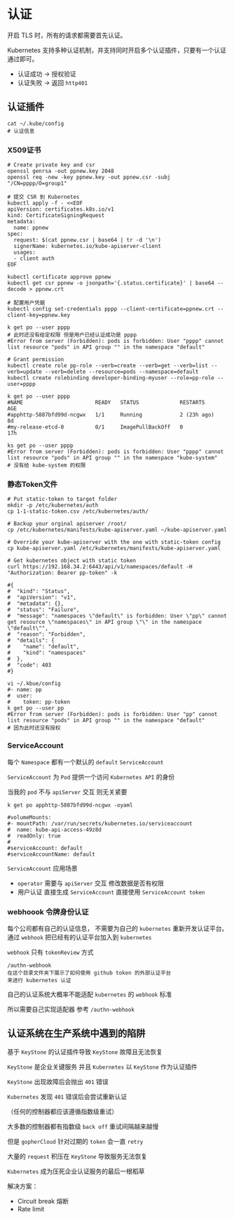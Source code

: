 # 认证

开启 TLS 时，所有的请求都需要首先认证。

Kubernetes 支持多种认证机制，并支持同时开启多个认证插件，只要有一个认证通过即可。
- 认证成功 -> 授权验证
- 认证失败 -> 返回 `http401`


## 认证插件

```shell
cat ~/.kube/config
# 认证信息
```

### X509证书

```shell
# Create private key and csr
openssl genrsa -out ppnew.key 2048
openssl req -new -key ppnew.key -out ppnew.csr -subj "/CN=pppp/O=group1"

# 提交 CSR 到 Kubernetes
kubectl apply -f - <<EOF
apiVersion: certificates.k8s.io/v1
kind: CertificateSigningRequest
metadata:
  name: ppnew
spec:
  request: $(cat ppnew.csr | base64 | tr -d '\n')
  signerName: kubernetes.io/kube-apiserver-client
  usages:
  - client auth
EOF

kubectl certificate approve ppnew
kubectl get csr ppnew -o jsonpath='{.status.certificate}' | base64 --decode > ppnew.crt

# 配置用户凭据
kubectl config set-credentials pppp --client-certificate=ppnew.crt --client-key=ppnew.key

k get po --user pppp
# 此时还没有给定权限 但是用户已经认证成功是 pppp
#Error from server (Forbidden): pods is forbidden: User "pppp" cannot list resource "pods" in API group "" in the namespace "default"

# Grant permission
kubectl create role pp-role --verb=create --verb=get --verb=list --verb=update --verb=delete --resource=pods --namespace=default
kubectl create rolebinding developer-binding-myuser --role=pp-role --user=pppp

k get po --user pppp
#NAME                       READY   STATUS             RESTARTS      AGE
#apphttp-5887bfd99d-ncgwx   1/1     Running            2 (23h ago)   8d
#my-release-etcd-0          0/1     ImagePullBackOff   0             17h

ks get po --user pppp
#Error from server (Forbidden): pods is forbidden: User "pppp" cannot list resource "pods" in API group "" in the namespace "kube-system"
# 没有给 kube-system 的权限
```




### 静态Token文件
```shell
# Put static-token to target folder
mkdir -p /etc/kubernetes/auth
cp 1-1-static-token.csv /etc/kubernetes/auth/

# Backup your orginal apiserver /root/
cp /etc/kubernetes/manifests/kube-apiserver.yaml ~/kube-apiserver.yaml

# Override your kube-apiserver with the one with static-token config
cp kube-apiserver.yaml /etc/kubernetes/manifests/kube-apiserver.yaml

# Get kubernetes object with static token
curl https://192.168.34.2:6443/api/v1/namespaces/default -H "Authorization: Bearer pp-token" -k

#{
#  "kind": "Status",
#  "apiVersion": "v1",
#  "metadata": {},
#  "status": "Failure",
#  "message": "namespaces \"default\" is forbidden: User \"pp\" cannot get resource \"namespaces\" in API group \"\" in the namespace \"default\"",
#  "reason": "Forbidden",
#  "details": {
#    "name": "default",
#    "kind": "namespaces"
#  },
#  "code": 403
#}

vi ~/.kbue/config
#- name: pp
#  user:
#    token: pp-token
k get po --user pp
#Error from server (Forbidden): pods is forbidden: User "pp" cannot list resource "pods" in API group "" in the namespace "default"
# 因为此时还没有授权
```


### ServiceAccount

每个 `Namespace` 都有一个默认的 `default` `ServiceAccount`

`ServiceAccount` 为 `Pod` 提供一个访问 `Kubernetes API` 的身份

当我的 `pod` 不与 `apiServer` 交互 则无关紧要

```shell
k get po apphttp-5887bfd99d-ncgwx -oyaml

#volumeMounts:
#- mountPath: /var/run/secrets/kubernetes.io/serviceaccount
#  name: kube-api-access-49z8d
#  readOnly: true
#  
#serviceAccount: default
#serviceAccountName: default
```

`ServiceAccount` 应用场景
- `operator` 需要与 `apiServer` 交互 修改数据是否有权限
- 用户认证 直接生成 `ServiceAccount` 直接使用 `ServiceAccount token`

### webhoook 令牌身份认证

每个公司都有自己的认证信息，
不需要为自己的 `kubernetes` 重新开发认证平台。
通过 `webhook` 把已经有的认证平台加入到 `kubernetes`

`webhook` 只有 `tokenReview` 方式

```log
/authn-webhook
在这个目录文件夹下展示了如何使用 github token 的外部认证平台
来进行 kubernetes 认证
```

自己的认证系统大概率不能适配 `kubernetes` 的 `webhook` 标准

所以需要自己实现适配器 参考 `/authn-webhook`




## 认证系统在生产系统中遇到的陷阱

基于 `KeyStone` 的认证插件导致 `KeyStone` 故障且无法恢复

`KeyStone` 是企业关键服务 并且 `Kubernetes` 以 `KeyStone` 作为认证插件

`KeyStone` 出现故障后会抛出 `401` 错误

`Kubernetes` 发现 `401` 错误后会尝试重新认证

（任何的控制器都应该遵循指数级重试）

大多数的控制器都有指数级 `back off` 重试间隔越来越慢

但是 `gopherCloud` 针对过期的 `token` 会一直 `retry`

大量的 `request` 积压在 `KeyStone` 导致服务无法恢复

`Kubernetes` 成为压死企业认证服务的最后一根稻草

解决方案：
- Circuit break 熔断
- Rate limit






















































